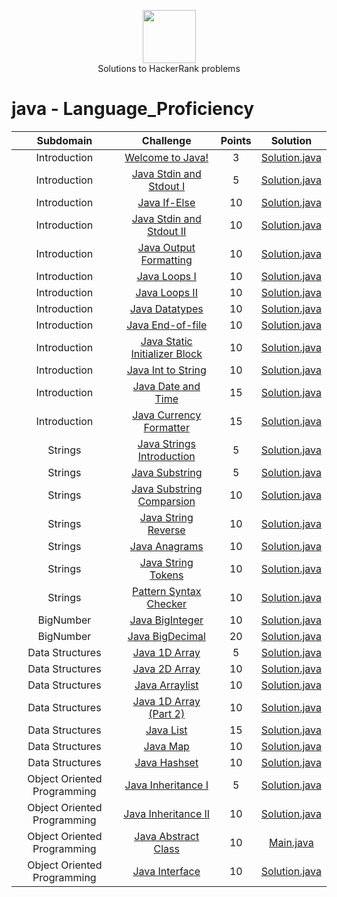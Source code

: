<p align="center">
    <a href="https://www.hackerrank.com/peti8cm">
        <img height=85 src="https://d3keuzeb2crhkn.cloudfront.net/hackerrank/assets/styleguide/logo_wordmark-f5c5eb61ab0a154c3ed9eda24d0b9e31.svg">
    </a>
    <br>Solutions to HackerRank problems
</p>


# java - Language_Proficiency

|          Subdomain          |                                                         Challenge                                                        | Points |                                                                                         Solution                                                                                        |
|:---------------------------:|:------------------------------------------------------------------------------------------------------------------------:|:------:|:---------------------------------------------------------------------------------------------------------------------------------------------------------------------------------------:|
|         Introduction        | [Welcome to Java!](https://www.hackerrank.com/challenges/welcome-to-java/problem)                                 |    3   | [Solution.java](https://github.com/peti8/HackerRank_solutions-Java_-_Language_Proficiency/tree/master/Java_-_Language_Proficiency/Introduction/Welcome_to_Java/Solution.java)          |
|         Introduction        | [Java Stdin and Stdout I](https://www.hackerrank.com/challenges/java-stdin-and-stdout-1)                                 |    5   | [Solution.java](https://github.com/peti8/HackerRank_solutions-Java_-_Language_Proficiency/tree/master/Java_-_Language_Proficiency/Introduction/Java_Stdin_and_Stdout_I/Solution.java)                |
|     Introduction        | [Java If-Else](https://www.hackerrank.com/challenges/java-if-else)                                                       |   10   | [Solution.java](https://github.com/peti8/HackerRank_solutions-Java_-_Language_Proficiency/tree/master/Java_-_Language_Proficiency/Introduction/Java_if_else/Solution.java)                          |
|      Introduction        | [Java Stdin and Stdout II](https://www.hackerrank.com/challenges/java-stdin-stdout)                                      |   10   | [Solution.java](https://github.com/peti8/HackerRank_solutions-Java_-_Language_Proficiency/tree/master/Java_-_Language_Proficiency/Introduction/Java_Stdin_and_Stdout_II/Solution.java)              |
|      Introduction        | [Java Output Formatting](https://www.hackerrank.com/challenges/java-output-formatting/problem)                           |   10   | [Solution.java](https://github.com/peti8/HackerRank_solutions-Java_-_Language_Proficiency/tree/master/Java_-_Language_Proficiency/Introduction/Java_Output_Formatting/Solution.java)              |
|        Introduction        | [Java Loops I](https://www.hackerrank.com/challenges/java-loops-i)                                                       |   10   | [Solution.java](https://github.com/peti8/HackerRank_solutions-Java_-_Language_Proficiency/tree/master/Java_-_Language_Proficiency/Introduction/Java_loops_I/Solution.java)                       |
|         Introduction        | [Java Loops II](https://www.hackerrank.com/challenges/java-loops)                                                        |   10   | [Solution.java](https://github.com/peti8/HackerRank_solutions-Java_-_Language_Proficiency/tree/master/Java_-_Language_Proficiency/Introduction/Java_Loops_II/Solution.java)          |
|         Introduction        | [Java Datatypes](https://www.hackerrank.com/challenges/java-datatypes)                                                   |   10   | [Solution.java](https://github.com/peti8/HackerRank_solutions-Java_-_Language_Proficiency/tree/master/Java_-_Language_Proficiency/Introduction/Java_Datatypes/Solution.java)          |
|         Introduction        | [Java End-of-file](https://www.hackerrank.com/challenges/java-end-of-file/problem)                                        |   10   | [Solution.java](https://github.com/peti8/HackerRank_solutions-Java_-_Language_Proficiency/tree/master/Java_-_Language_Proficiency/Introduction/Java_End_of_file/Solution.java)                |
|         Introduction        | [Java Static Initializer Block](https://www.hackerrank.com/challenges/java-static-initializer-block/problem)             |   10   | [Solution.java](https://github.com/peti8/HackerRank_solutions-Java_-_Language_Proficiency/tree/master/Java_-_Language_Proficiency/Introduction/Java_Static_Initializer_Block/Solution.java)    |
|         Introduction        | [Java Int to String](https://www.hackerrank.com/challenges/java-int-to-string/problem)                                   |   10   | [Solution.java](https://github.com/peti8/HackerRank_solutions-Java_-_Language_Proficiency/tree/master/Java_-_Language_Proficiency/Introduction/Java_Int_to_String/Solution.java)        |
|         Introduction        | [Java Date and Time](https://www.hackerrank.com/challenges/java-date-and-time/problem)                                   |   15   | [Solution.java](https://github.com/peti8/HackerRank_solutions-Java_-_Language_Proficiency/tree/master/Java_-_Language_Proficiency/Introduction/Java_Date_and_Time/Solution.java)      |
|         Introduction        | [Java Currency Formatter](https://www.hackerrank.com/challenges/java-currency-formatter/problem)                         |   15   | [Solution.java](https://github.com/peti8/HackerRank_solutions-Java_-_Language_Proficiency/tree/master/Java_-_Language_Proficiency/Introduction/Java_Currency_Formatter/Solution.java)             |
| Strings             | [Java Strings Introduction](https://www.hackerrank.com/challenges/java-strings-introduction/problem)                     |   5   | [Solution.java](https://github.com/peti8/HackerRank_solutions-Java_-_Language_Proficiency/tree/master/Java_-_Language_Proficiency/Strings/Java_Strings_Introduction/Solution.java)                |
| Strings             | [Java Substring](https://www.hackerrank.com/challenges/java-substring/problem)                                           |   5   | [Solution.java](https://github.com/peti8/HackerRank_solutions-Java_-_Language_Proficiency/tree/master/Java_-_Language_Proficiency/Strings/Java_Substring/Solution.java)                      |
|      Strings           | [Java Substring Comparsion](https://www.hackerrank.com/challenges/java-string-compare)                                   |   10   | [Solution.java](https://github.com/peti8/HackerRank_solutions-Java_-_Language_Proficiency/tree/master/Java_-_Language_Proficiency/Strings/Java_Substring_Comparisons/Solution.java)             |
|          Strings           | [Java String Reverse](https://www.hackerrank.com/challenges/java-string-reverse)                                         |   10   | [Solution.java](https://github.com/peti8/HackerRank_solutions-Java_-_Language_Proficiency/tree/master/Java_-_Language_Proficiency/Strings/Java_String_Reverse/Solution.java)                   |
|           Strings           | [Java Anagrams](https://www.hackerrank.com/challenges/java-anagrams)                                                     |   10   | [Solution.java](https://github.com/peti8/HackerRank_solutions-Java_-_Language_Proficiency/tree/master/Java_-_Language_Proficiency/Strings/Java_Anagrams/Solution.java)                        |
|     Strings           | [Java String Tokens](https://www.hackerrank.com/challenges/java-string-tokens/problem)                                         |   10   | [Solution.java](https://github.com/peti8/HackerRank_solutions-Java_-_Language_Proficiency/tree/master/Java_-_Language_Proficiency/Strings/Java_String_Tokens/Solution.java)                   |
|           Strings           | [Pattern Syntax Checker](https://www.hackerrank.com/challenges/pattern-syntax-checker/problem)                               |   10   | [Solution.java](https://github.com/peti8/HackerRank_solutions-Java_-_Language_Proficiency/tree/master/Java_-_Language_Proficiency/Strings/Pattern_Syntax_Checker/Solution.java)             |
|      BigNumber         | [Java BigInteger](https://www.hackerrank.com/challenges/java-biginteger/problem)                                         |   10   | [Solution.java](https://github.com/peti8/HackerRank_solutions-Java_-_Language_Proficiency/tree/master/Java_-_Language_Proficiency/BigNumber/Java_BigInteger/Solution.java)                   |
|           BigNumber         | [Java BigDecimal](https://www.hackerrank.com/challenges/java-bigdecimal/problem)                                         |   20   | [Solution.java](https://github.com/peti8/HackerRank_solutions-Java_-_Language_Proficiency/tree/master/Java_-_Language_Proficiency/BigNumber/Java_BigDecimal/Solution.java)                     |
|       Data Structures       | [Java 1D Array](https://www.hackerrank.com/challenges/java-1d-array-introduction)                                        |    5   | [Solution.java](https://github.com/peti8/HackerRank_solutions-Java_-_Language_Proficiency/tree/master/Java_-_Language_Proficiency/Data_Structures/Java_1D_Array/Solution.java)                 |
|       Data Structures       | [Java 2D Array](https://www.hackerrank.com/challenges/java-2d-array)                                                     |   10   | [Solution.java](https://github.com/peti8/HackerRank_solutions-Java_-_Language_Proficiency/tree/master/Java_-_Language_Proficiency/Data_Structures/Java_2D_Array/Solution.java)           |
|                 Data Structures       | [Java Arraylist](https://www.hackerrank.com/challenges/java-arraylist)                                          |   10   | [Solution.java](https://github.com/peti8/HackerRank_solutions-Java_-_Language_Proficiency/tree/master/Java_-_Language_Proficiency/Data_Structures/Java_Arraylist/Solution.java)                    |
|       Data Structures       | [Java 1D Array (Part 2)](https://www.hackerrank.com/challenges/java-1d-array/problem)                                    |   10   | [Solution.java](https://github.com/peti8/HackerRank_solutions-Java_-_Language_Proficiency/tree/master/Java_-_Language_Proficiency/Data_Structures/Java_1D_Array_-Part_2/Solution.java)           |
|         Data Structures       | [Java List](https://www.hackerrank.com/challenges/java-list)                                                             |   15   | [Solution.java](https://github.com/peti8/HackerRank_solutions-Java_-_Language_Proficiency/tree/master/Java_-_Language_Proficiency/Data_Structures/Java_List/Solution.java)                        |
|        Data Structures       | [Java Map](https://www.hackerrank.com/challenges/phone-book)                                                             |   10   | [Solution.java](https://github.com/peti8/HackerRank_solutions-Java_-_Language_Proficiency/tree/master/Java_-_Language_Proficiency/Data_Structures/Java_Map/Solution.java)                        |
|       Data Structures       | [Java Hashset](https://www.hackerrank.com/challenges/java-hashset)                                                       |   10   | [Solution.java](https://github.com/peti8/HackerRank_solutions-Java_-_Language_Proficiency/tree/master/Java_-_Language_Proficiency/Data_Structures/Java_Hashset/Solution.java)                      |
|  Object Oriented Programming| [Java Inheritance I](https://www.hackerrank.com/challenges/java-inheritance-1/problem)  |   5    | [Solution.java](https://github.com/peti8/HackerRank_solutions-Java_-_Language_Proficiency/tree/master/Java_-_Language_Proficiency/Object_Oriented_Programming/Java_Inheritance_I/Solution.java)    |
| Object Oriented Programming| [Java Inheritance II](https://www.hackerrank.com/challenges/java-inheritance-2/problem)  |   10    | [Solution.java](https://github.com/peti8/HackerRank_solutions-Java_-_Language_Proficiency/tree/master/Java_-_Language_Proficiency/Object_Oriented_Programming/Java_Inheritance_II/Solution.java)    |
| Object Oriented Programming| [Java Abstract Class](https://www.hackerrank.com/challenges/java-abstract-class/problem)  |   10    | [Main.java](https://github.com/peti8/HackerRank_solutions-Java_-_Language_Proficiency/tree/master/Java_-_Language_Proficiency/Object_Oriented_Programming/Java_Abstract_Class/Main.java)         |
|  Object Oriented Programming| [Java Interface](https://www.hackerrank.com/challenges/java-interface/problem)  |             10    | [Solution.java](https://github.com/peti8/HackerRank_solutions-Java_-_Language_Proficiency/tree/master/Java_-_Language_Proficiency/Object_Oriented_Programming/Java_Interface/Solution.java)   
